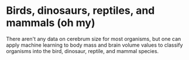 # Birds, dinosaurs, reptiles, and mammals (oh my)

There aren't any data on cerebrum size for most organisms, but one can apply machine learning to body mass and brain volume values to classify organisms into the bird, dinosaur, reptile, and mammal species.
